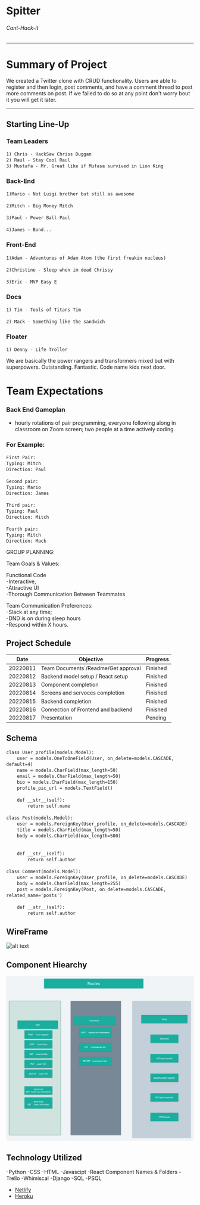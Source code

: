 # Spitter

###### Cant-Hack-it

----------------

# Summary of Project
We created a Twitter clone with CRUD functionality. Users are able to register and then login, post comments, and have a comment thread to post more comments on post. If we failed to do so at any point don't worry bout it you will get it later.

----------------
## Starting Line-Up

### Team Leaders

```
1) Chris - HackSaw Chriss Duggan
2) Raul - Stay Cool Raul
3) Mustafa - Mr. Great like if Mufasa survived in Lion King
```

### Back-End
```
1)Mario - Not Luigi brother but still as awesome

2)Mitch - Big Money Mitch

3)Paul - Power Ball Paul

4)James - Bond...
```
### Front-End
```
1)Adam - Adventures of Adam Atom (the first freakin nucleus)

2)Christine - Sleep when im dead Chrissy

3)Eric - MVP Easy E
```
### Docs
```
1) Tim - Tools of Titans Tim

2) Mack - Something like the sandwich
```
### Floater
```
1) Denny - Life Troller
```
 We are basically the power rangers and transformers mixed but with superpowers. Outstanding. Fantastic. Code name kids next door.



# Team Expectations
### Back End Gameplan
 - hourly rotations of pair programming, everyone following along in classroom on Zoom screen; two people at a time actively coding.

### For Example:
```
First Pair:
Typing: Mitch
Direction: Paul

Second pair:
Typing: Mario
Direction: James

Third pair:
Typing: Paul
Direction: Mitch

Fourth pair:
Typing: Mitch
Direction: Mack
```


GROUP PLANNING:

Team Goals & Values:
   
Functional Code  
-Interactive,  
-Attractive UI  
-Thorough Communication Between Teammates

Team Communication Preferences:  
-Slack at any time;   
-DND is on during sleep hours  
-Respond within X hours.



## Project Schedule
| Date| Objective| Progress|
|-----|----------|---------|
|20220811|Team Documents`/Readme/Get approval|Finished|
|20220812|Backend model setup / React setup  |Finished|
|20220813|  Component completion      |Finished|
|20220814| Screens and servoces completion       |Finished|
|20220815| Backend completion       |Finished|
|20220816|Connection of Frontend and backend|Finished|
|20220817| Presentation       |Pending|


## Schema
```
class User_profile(models.Model):
    user = models.OneToOneField(User, on_delete=models.CASCADE, default=4)
    name = models.CharField(max_length=50)
    email = models.CharField(max_length=50)
    bio = models.CharField(max_length=150)
    profile_pic_url = models.TextField()

    def __str__(self):
        return self.name

class Post(models.Model):
    user = models.ForeignKey(User_profile, on_delete=models.CASCADE)
    title = models.CharField(max_length=50)
    body = models.CharField(max_length=500)


    def __str__(self):
        return self.author

class Comment(models.Model):
    user = models.ForeignKey(User_profile, on_delete=models.CASCADE)
    body = models.CharField(max_length=255)
    post = models.ForeignKey(Post, on_delete=models.CASCADE, related_name='posts')

    def __str__(self):
        return self.author
```

## WireFrame
![alt text](https://github.com/SEI-Axolotls/Twitter-Clone/blob/development/whimsical.png)

## Component Hiearchy
![alt text](https://github.com/SEI-Axolotls/Twitter-Clone/blob/development/Getting%20Started%20Boards%402x(2).png)

## Technology Utilized 

-Python
-CSS
-HTML
-Javascipt
-React Component Names & Folders
-Trello
-Whimiscal
-Django
-SQL
-PSQL
- [Netlify](https://axolotls-spitter.netlify.app/)
- [Heroku](https://spitter-api.herokuapp.com/)

